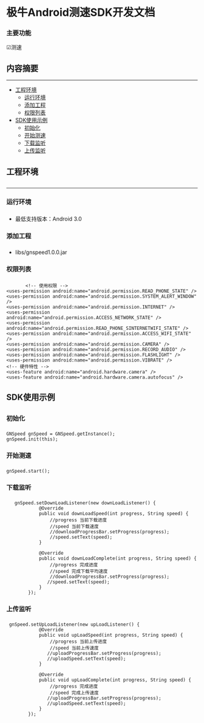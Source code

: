 # 极牛Android测速SDK开发文档



### 主要功能
☑测速

	  
## 内容摘要
---
- [工程环境](#1)
	* [运行环境](#1.1)
	* [添加工程](#1.2)
	* [权限列表](#1.3)
- [SDK使用示例](#2)
    * [初始化](#2.1)
    * [开始测速](#2.2)
    * [下载监听](#2.3)
    * [上传监听](#2.4)

	
    
	



	  
## 工程环境<h2 id="1">
***

### 运行环境<h3 id = "1.1">

- 最低支持版本：Android 3.0

### 添加工程<h3 id = "1.2">
- libs/gnspeed1.0.0.jar


### 权限列表<h3 id = "1.3">
           <!-- 使用权限 -->
    <uses-permission android:name="android.permission.READ_PHONE_STATE" />
    <uses-permission android:name="android.permission.SYSTEM_ALERT_WINDOW" />
    <uses-permission android:name="android.permission.INTERNET" />
    <uses-permission android:name="android.permission.ACCESS_NETWORK_STATE" />
    <uses-permission android:name="android.permission.READ_PHONE_SINTERNETWIFI_STATE" />
    <uses-permission android:name="android.permission.ACCESS_WIFI_STATE" />
    <uses-permission android:name="android.permission.CAMERA" />
    <uses-permission android:name="android.permission.RECORD_AUDIO" />
    <uses-permission android:name="android.permission.FLASHLIGHT" />
    <uses-permission android:name="android.permission.VIBRATE" />
    <!-- 硬件特性 -->
    <uses-feature android:name="android.hardware.camera" />
    <uses-feature android:name="android.hardware.camera.autofocus" />


## SDK使用示例<h2 id="2">
    
    

    
### 初始化<h3 id = "2.1">

``` 
GNSpeed gnSpeed = GNSpeed.getInstance();
gnSpeed.init(this);
```

### 开始测速<h3 id = "2.2">

```
gnSpeed.start();
```


### 下载监听<h3 id = "2.3">

```
   gnSpeed.setDownLoadListener(new downLoadListener() {
            @Override
            public void downLoadSpeed(int progress, String speed) {
            	//progress 当前下载进度
            	//speed 当前下载速度
                //downloadProgressBar.setProgress(progress);
                //speed.setText(speed);
            }

            @Override
            public void downLoadComplete(int progress, String speed) {
                //progress 完成进度
            	//speed 完成下载平均速度
            	//downloadProgressBar.setProgress(progress);
               //speed.setText(speed);
            }
        });
```
### 上传监听<h3 id = "2.4">

```
 gnSpeed.setUpLoadListener(new upLoadListener() {
            @Override
            public void upLoadSpeed(int progress, String speed) {
            	//progress 当前上传进度
            	//speed 当前上传速度
               //uploadProgressBar.setProgress(progress);
               //uploadSpeed.setText(speed);
            }

            @Override
            public void upLoadComplete(int progress, String speed) {
            	//progress 完成进度
            	//speed 完成上传速度
               //uploadProgressBar.setProgress(progress);
               //uploadSpeed.setText(speed);
            }
        });

```

     


